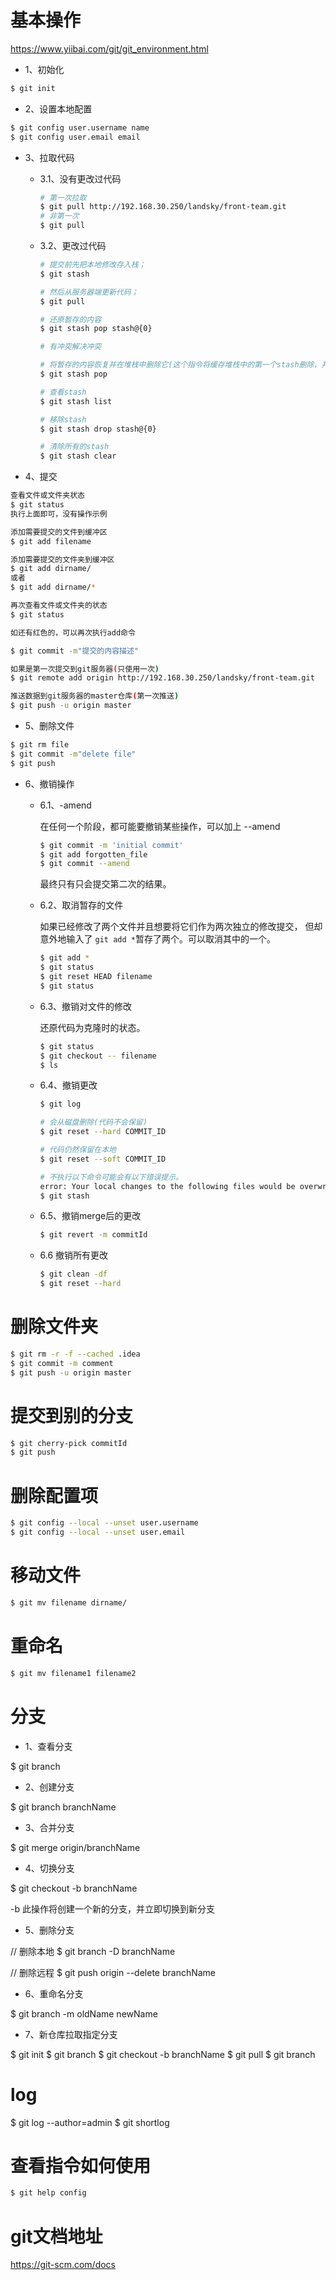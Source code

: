 # 基本操作
https://www.yiibai.com/git/git_environment.html

- 1、初始化
```sh
$ git init
```

- 2、设置本地配置
```sh
$ git config user.username name
$ git config user.email email
```

- 3、拉取代码
  - 3.1、没有更改过代码
    ```sh
    # 第一次拉取
    $ git pull http://192.168.30.250/landsky/front-team.git
    # 非第一次
    $ git pull
    ```
  - 3.2、更改过代码

    ```sh
    # 提交前先把本地修改存入栈；
    $ git stash

    # 然后从服务器端更新代码；
    $ git pull

    # 还原暂存的内容
    $ git stash pop stash@{0}

    # 有冲突解决冲突

    # 将暂存的内容恢复并在堆栈中删除它(这个指令将缓存堆栈中的第一个stash删除，并将对应修改应用到当前的工作目录下)。
    $ git stash pop

    # 查看stash
    $ git stash list

    # 移除stash
    $ git stash drop stash@{0}

    # 清除所有的stash
    $ git stash clear
    ```

- 4、提交

```sh
查看文件或文件夹状态
$ git status
执行上面即可，没有操作示例

添加需要提交的文件到缓冲区
$ git add filename

添加需要提交的文件夹到缓冲区
$ git add dirname/
或者
$ git add dirname/*

再次查看文件或文件夹的状态
$ git status

如还有红色的，可以再次执行add命令

$ git commit -m"提交的内容描述"

如果是第一次提交到git服务器(只使用一次)
$ git remote add origin http://192.168.30.250/landsky/front-team.git

推送数据到git服务器的master仓库(第一次推送)
$ git push -u origin master
```

- 5、删除文件
```sh
$ git rm file
$ git commit -m"delete file"
$ git push
```

- 6、撤销操作
  - 6.1、-amend

    在任何一个阶段，都可能要撤销某些操作，可以加上 --amend

    ```sh
    $ git commit -m 'initial commit'
    $ git add forgotten_file
    $ git commit --amend
    ```

    最终只有只会提交第二次的结果。


  - 6.2、取消暂存的文件

    如果已经修改了两个文件并且想要将它们作为两次独立的修改提交，
    但却意外地输入了 `git add *`暂存了两个。可以取消其中的一个。

    ```sh
    $ git add *
    $ git status
    $ git reset HEAD filename
    $ git status
    ```

  - 6.3、撤销对文件的修改

    还原代码为克隆时的状态。
    
    ```sh
    $ git status
    $ git checkout -- filename
    $ ls
    ```

  - 6.4、撤销更改
    ```sh
    $ git log

    # 会从磁盘删除(代码不会保留)
    $ git reset --hard COMMIT_ID

    # 代码仍然保留在本地
    $ git reset --soft COMMIT_ID

    # 不执行以下命令可能会有以下错误提示。
    error: Your local changes to the following files would be overwritten by merge
    $ git stash
    ```

  - 6.5、撤销merge后的更改
    ```sh
    $ git revert -m commitId
    ```

  - 6.6 撤销所有更改
    ```sh
    $ git clean -df
    $ git reset --hard
    ```

# 删除文件夹

```sh
$ git rm -r -f --cached .idea
$ git commit -m comment
$ git push -u origin master
```


# 提交到别的分支

```sh
$ git cherry-pick commitId
$ git push
```


# 删除配置项

```sh
$ git config --local --unset user.username
$ git config --local --unset user.email
```

# 移动文件
```sh
$ git mv filename dirname/
```

# 重命名
```sh
$ git mv filename1 filename2
```

# 分支

- 1、查看分支

$ git branch

- 2、创建分支

$ git branch branchName

- 3、合并分支

$ git merge origin/branchName

- 4、切换分支

$ git checkout -b branchName

-b 此操作将创建一个新的分支，并立即切换到新分支

- 5、删除分支

// 删除本地
$ git branch -D branchName

// 删除远程
$ git push origin --delete branchName

- 6、重命名分支

$ git branch -m oldName newName

- 7、新仓库拉取指定分支

$ git init
$ git branch
$ git checkout -b branchName
$ git pull
$ git branch


# log

$ git log --author=admin
$ git shortlog


# 查看指令如何使用

```sh
$ git help config
```

# git文档地址
https://git-scm.com/docs

